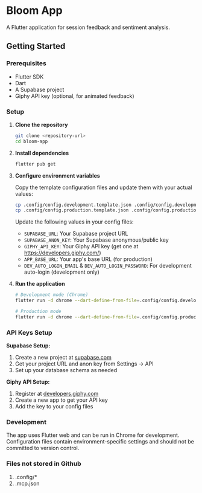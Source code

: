 # Bloom App

A Flutter application for session feedback and sentiment analysis.

## Getting Started

### Prerequisites
- Flutter SDK
- Dart
- A Supabase project
- Giphy API key (optional, for animated feedback)

### Setup

1. **Clone the repository**
   ```bash
   git clone <repository-url>
   cd bloom-app
   ```

2. **Install dependencies**
   ```bash
   flutter pub get
   ```

3. **Configure environment variables**

   Copy the template configuration files and update them with your actual values:
   ```bash
   cp .config/config.development.template.json .config/config.development.json
   cp .config/config.production.template.json .config/config.production.json
   ```

   Update the following values in your config files:
   - `SUPABASE_URL`: Your Supabase project URL
   - `SUPABASE_ANON_KEY`: Your Supabase anonymous/public key
   - `GIPHY_API_KEY`: Your Giphy API key (get one at https://developers.giphy.com/)
   - `APP_BASE_URL`: Your app's base URL (for production)
   - `DEV_AUTO_LOGIN_EMAIL` & `DEV_AUTO_LOGIN_PASSWORD`: For development auto-login (development only)

4. **Run the application**
   ```bash
   # Development mode (Chrome)
   flutter run -d chrome --dart-define-from-file=.config/config.development.json

   # Production mode
   flutter run -d chrome --dart-define-from-file=.config/config.production.json
   ```

### API Keys Setup

**Supabase Setup:**
1. Create a new project at [supabase.com](https://supabase.com)
2. Get your project URL and anon key from Settings → API
3. Set up your database schema as needed

**Giphy API Setup:**
1. Register at [developers.giphy.com](https://developers.giphy.com/)
2. Create a new app to get your API key
3. Add the key to your config files

### Development

The app uses Flutter web and can be run in Chrome for development. Configuration files contain environment-specific settings and should not be committed to version control.

### Files not stored in Github
1. .config/*
2. .mcp.json
